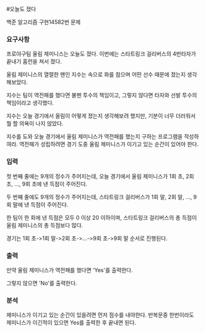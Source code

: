 #오늘도 졌다
<p>
백준 알고리즘  구현14582번 문제
</p>

### 요구사항
프로야구팀 울림 제미니스는 오늘도 졌다. 이번에는 스타트링크 걸리버스의 4번타자가 끝내기 홈런을 쳐서 졌다.

 울림 제미니스의 열렬한 팬인 지수는 속으로 화를 참으며 어떤 선수 때문에 졌는지 생각해보았다. 
 
 지수는 팀이 역전패를 했다면 불펜 투수의 책임이고, 그렇지 않다면 타자와 선발 투수의 책임이라고 생각했다.

지수는 오늘 경기에서 울림이 어떻게 졌는지 생각해보려 했지만, 기분이 너무 더러워서 뭘 할 의욕이 나지 않았다. 

지수를 도와 오늘 경기에서 울림 제미니스가 역전패를 했는지 구하는 프로그램을 작성하여라. 역전패가 성립하려면 경기 도중 울림 제미니스가 이기고 있는 순간이 있어야 한다.

### 입력
첫 번째 줄에는 9개의 정수가 주어지는데, 오늘 경기에서 울림 제미니스가 1회 초, 2회 초, ..., 9회 초에 낸 득점이 주어진다.

두 번째 줄에도 9개의 정수가 주어지는데, 스타트링크 걸리버스가 1회 말, 2회 말, ..., 9회 말에 낸 득점이 주어진다.

한 팀이 한 회에 낸 득점은 모두 0 이상 20 이하이며, 스타트링크 걸리버스의 총 득점이 울림 제미니스의 총 득점보다 많다.

경기는 1회 초->1회 말->2회 초->...->9회 초->9회 말 순서로 진행된다.

### 출력
만약 울림 제미니스가 역전패를 했다면 'Yes'를 출력한다.

그렇지 않으면 'No'를 출력한다.


### 분석
제미니스가 이기고 있는 순간이 있을려면 먼저 점수를 내야한다.
반복문중 한번이라도 제미니스가 이긴적이 있으면 Yes를 출력한 후 끝내면 된다.


